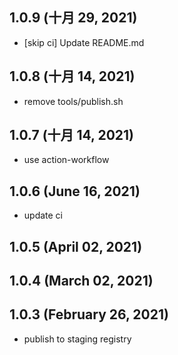 ## 1.0.9 (十月 29, 2021)

- [skip ci] Update README.md

## 1.0.8 (十月 14, 2021)

- remove tools/publish.sh

## 1.0.7 (十月 14, 2021)

- use action-workflow

## 1.0.6 (June 16, 2021)

- update ci

## 1.0.5 (April 02, 2021)

## 1.0.4 (March 02, 2021)

## 1.0.3 (February 26, 2021)

- publish to staging registry
